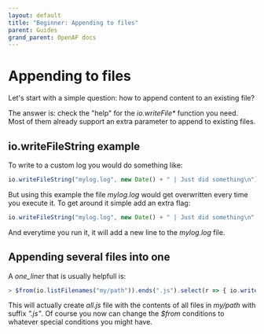 ```yaml
---
layout: default
title: "Beginner: Appending to files"
parent: Guides
grand_parent: OpenAF docs
---
```


# Appending to files

Let's start with a simple question: how to append content to an existing file?

The answer is: check the "help" for the _io.writeFile*_ function you need. Most of them already support an extra parameter to append to existing files.

## io.writeFileString example

To write to a custom log you would do something like:

````javascript
io.writeFileString("mylog.log", new Date() + " | Just did something\n");
````
But using this example the file _mylog.log_ would get overwritten every time you execute it. To get around it simple add an extra flag:

````javascript
io.writeFileString("mylog.log", new Date() + " | Just did something\n", void 0, true);
````

And everytime you run it, it will add a new line to the _mylog.log_ file.

## Appending several files into one

A _one_liner_ that is usually helpfull is:

````javascript
> $from(io.listFilenames("my/path")).ends(".js").select(r => { io.writeFileString("all.js", io.readFileString(r), void 0, true); });
````
This will actually create _all.js_ file with the contents of all files in _my/path_ with suffix _".js"_. Of course you now can change the _$from_ conditions to whatever special conditions you might have.
